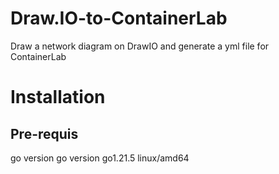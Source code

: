 ﻿# Draw.IO-to-ContainerLab

Draw a network diagram on DrawIO and generate a yml file for ContainerLab

# Installation
## Pre-requis
 go version
go version go1.21.5 linux/amd64
